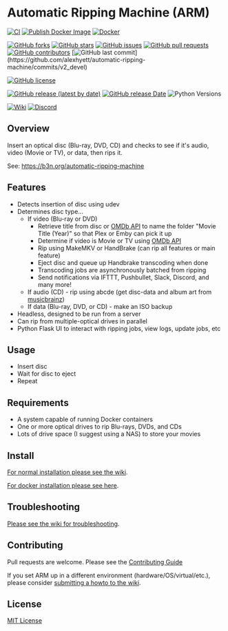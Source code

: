 # Automatic Ripping Machine (ARM)
[![CI](https://github.com/alexhyett/automatic-ripping-machine/actions/workflows/main.yml/badge.svg)](https://github.com/alexhyett/automatic-ripping-machine/actions/workflows/main.yml) [![Publish Docker Image](https://github.com/alexhyett/automatic-ripping-machine/actions/workflows/publish-image.yml/badge.svg)](https://github.com/alexhyett/automatic-ripping-machine/actions/workflows/publish-image.yml)
[![Docker](https://img.shields.io/docker/pulls/automaticrippingmachine/automatic-ripping-machine.svg)](https://hub.docker.com/r/automaticrippingmachine/automatic-ripping-machine)

[![GitHub forks](https://img.shields.io/github/forks/automatic-ripping-machine/automatic-ripping-machine)](https://github.com/alexhyett/automatic-ripping-machine/network)
[![GitHub stars](https://img.shields.io/github/stars/automatic-ripping-machine/automatic-ripping-machine)](https://github.com/alexhyett/automatic-ripping-machine/stargazers)
[![GitHub issues](https://img.shields.io/github/issues/automatic-ripping-machine/automatic-ripping-machine)](https://github.com/alexhyett/automatic-ripping-machine/issues)
[![GitHub pull requests](https://img.shields.io/github/issues-pr/automatic-ripping-machine/automatic-ripping-machine)](https://github.com/alexhyett/automatic-ripping-machine/pulls)
[![GitHub contributors](https://img.shields.io/github/contributors/automatic-ripping-machine/automatic-ripping-machine)](https://github.com/alexhyett/automatic-ripping-machine/graphs/contributors)
[![GitHub last commit](https://img.shields.io/github/last-commit/automatic-ripping-machine/automatic-ripping-machine?)](https://github.com/alexhyett/automatic-ripping-machine/commits/v2_devel)

[![GitHub license](https://img.shields.io/github/license/automatic-ripping-machine/automatic-ripping-machine)](https://github.com/alexhyett/automatic-ripping-machine/blob/v2_devel/LICENSE)

[![GitHub release (latest by date)](https://img.shields.io/github/v/release/automatic-ripping-machine/automatic-ripping-machine?label=Latest%20Stable%20Version)](https://github.com/alexhyett/automatic-ripping-machine/releases)
[![GitHub release Date](https://img.shields.io/github/release-date/automatic-ripping-machine/automatic-ripping-machine?label=Latest%20Stable%20Released)](https://github.com/alexhyett/automatic-ripping-machine/releases)
![Python Versions](https://img.shields.io/badge/Python_Versions-3.9_|_3.10_|_3.11_|_3.12-blue?logo=python)



[![Wiki](https://img.shields.io/badge/Wiki-Get%20Help-brightgreen)](https://github.com/alexhyett/automatic-ripping-machine/wiki)
[![Discord](https://img.shields.io/discord/576479573886107699)](https://discord.gg/FUSrn8jUcR)



## Overview

Insert an optical disc (Blu-ray, DVD, CD) and checks to see if it's audio, video (Movie or TV), or data, then rips it.

See: https://b3n.org/automatic-ripping-machine


## Features

- Detects insertion of disc using udev
- Determines disc type...
  - If video (Blu-ray or DVD)
    - Retrieve title from disc or [OMDb API](http://www.omdbapi.com/) to name the folder "Movie Title (Year)" so that Plex or Emby can pick it up
    - Determine if video is Movie or TV using [OMDb API](http://www.omdbapi.com/)
    - Rip using MakeMKV or HandBrake (can rip all features or main feature)
    - Eject disc and queue up Handbrake transcoding when done
    - Transcoding jobs are asynchronously batched from ripping
    - Send notifications via IFTTT, Pushbullet, Slack, Discord, and many more!
  - If audio (CD) - rip using abcde (get disc-data and album art from [musicbrainz](https://musicbrainz.org/))
  - If data (Blu-ray, DVD, or CD) - make an ISO backup
- Headless, designed to be run from a server
- Can rip from multiple-optical drives in parallel
- Python Flask UI to interact with ripping jobs, view logs, update jobs, etc



## Usage

- Insert disc
- Wait for disc to eject
- Repeat


## Requirements

- A system capable of running Docker containers
- One or more optical drives to rip Blu-rays, DVDs, and CDs
- Lots of drive space (I suggest using a NAS) to store your movies


## Install

[For normal installation please see the wiki](https://github.com/alexhyett/automatic-ripping-machine/wiki/).

[For docker installation please see here](https://github.com/alexhyett/automatic-ripping-machine/wiki/docker).

## Troubleshooting
 [Please see the wiki for troubleshooting](https://github.com/alexhyett/automatic-ripping-machine/wiki/).

## Contributing

Pull requests are welcome.  Please see the [Contributing Guide](https://github.com/alexhyett/automatic-ripping-machine/wiki/Contributing-Guide)

If you set ARM up in a different environment (hardware/OS/virtual/etc.), please consider [submitting a howto to the wiki](https://github.com/alexhyett/automatic-ripping-machine/wiki).

## License

[MIT License](LICENSE)
